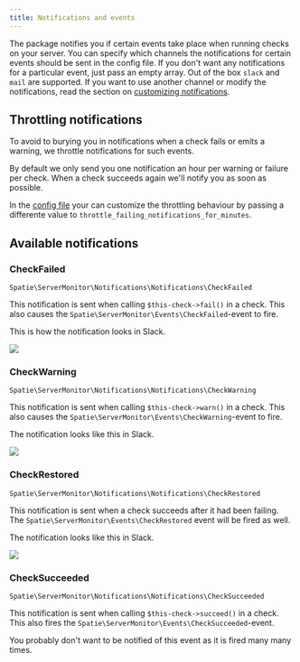 ```yaml
---
title: Notifications and events
---
```


The package notifies you if certain events take place when running checks on your server. You can specify which channels the notifications for certain events should be sent in the config file. If you don't want any notifications for a particular event, just pass an empty array. Out of the box `slack` and `mail` are supported. If you want to use another channel or modify the notifications, read the section on [customizing notifications](https://docs.spatie.be/laravel-uptime-monitor/v1/advanced-usage/customizing-notifications).

## Throttling notifications

To avoid to burying you in notifications when a check fails or emits a warning, we throttle notifications for such events.

By default we only send you one notification an hour per warning or failure per check. When a check succeeds again we'll notify you as soon as possible.

In the [config file](https://docs.spatie.be/laravel-server-monitor/v1/installation-and-setup) your can customize the throttling behaviour by passing a differente value to `throttle_failing_notifications_for_minutes`.

## Available notifications

### CheckFailed

`Spatie\ServerMonitor\Notifications\Notifications\CheckFailed`

This notification is sent when calling `$this-check->fail()` in a check. This also causes the `Spatie\ServerMonitor\Events\CheckFailed`-event to fire.

This is how the notification looks in Slack.

<img src="/images/server-monitor/check-failed.jpg" class="screenshot -slack" />

### CheckWarning

`Spatie\ServerMonitor\Notifications\Notifications\CheckWarning`

This notification is sent when calling `$this-check->warn()` in a check. This also causes the `Spatie\ServerMonitor\Events\CheckWarning`-event to fire.

The notification looks like this in Slack.

<img src="/images/server-monitor/check-warning.jpg" class="screenshot -slack" />

### CheckRestored

`Spatie\ServerMonitor\Notifications\Notifications\CheckRestored`

This notification is sent when a check succeeds after it had been failing. The 
`Spatie\ServerMonitor\Events\CheckRestored` event will be fired as well.

The notification looks like this in Slack.

<img src="/images/server-monitor/check-restored.jpg" class="screenshot -slack" />

### CheckSucceeded

`Spatie\ServerMonitor\Notifications\Notifications\CheckSucceeded`

This notification is sent when calling `$this-check->succeed()` in a check. This also fires the `Spatie\ServerMonitor\Events\CheckSucceeded`-event.

You probably don't want to be notified of this event as it is fired many many times. 
